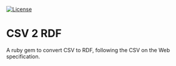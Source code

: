 [![License](http://img.shields.io/:license-mit-blue.svg)](http://theodi.mit-license.org)

# CSV 2 RDF

A ruby gem to convert CSV to RDF, following the CSV on the Web specification.
